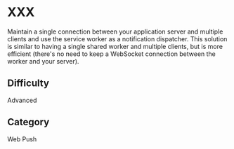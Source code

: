 # XXX

Maintain a single connection between your application server and multiple clients and use the service worker as a notification dispatcher.
This solution is similar to having a single shared worker and multiple clients, but is more efficient (there's no need to keep a WebSocket connection between the worker and your server).

## Difficulty
Advanced

## Category
Web Push
